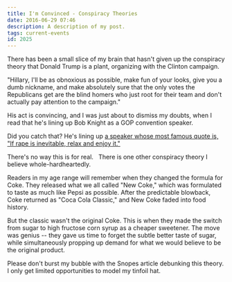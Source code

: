 ```yaml
---
title: I'm Convinced - Conspiracy Theories
date: 2016-06-29 07:46
description: A description of my post.
tags: current-events
id: 2025
---
```

There has been a small slice of my brain that hasn't given up the conspiracy theory that Donald Trump is a plant, organizing with the Clinton campaign.

"Hillary, I'll be as obnoxious as possible, make fun of your looks, give you a dumb nickname, and make absolutely sure that the only votes the Republicans get are the blind homers who just root for their team and don't actually pay attention to the campaign."

His act is convincing, and I was just about to dismiss my doubts, when I read that he's lining up Bob Knight as a GOP convention speaker.

Did you catch that?  He's lining up <a href="http://deadspin.com/report-donald-trump-cobbles-together-a-cast-of-sports-1782784149" target="=_blank">a speaker whose most famous quote is, "If rape is inevitable, relax and enjoy it."</a>

There's no way this is for real.
<span class="spanEndPreview">&nbsp;</span>
There is one other conspiracy theory I believe whole-hardheartedly.

Readers in my age range will remember when they changed the formula for Coke.  They released what we all called "New Coke," which was formulated to taste as much like Pepsi as possible.  After the predictable blowback, Coke returned as "Coca Cola Classic," and New Coke faded into food history.

But the classic wasn't the original Coke.  This is when they made the switch from sugar to high fructose corn syrup as a cheaper sweetener.  The move was genius -- they gave us time to forget the subtle better taste of sugar, while simultaneously propping up demand for what we would believe to be the original product.  

Please don't burst my bubble with the Snopes article debunking this theory.  I only get limited opportunities to model my tinfoil hat.